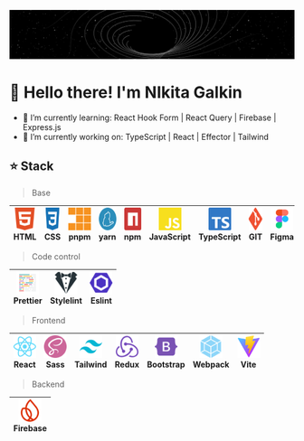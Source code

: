 ![Gif](https://github.com/Afpia/Afpia/blob/main/space.gif)


# 👋 Hello there! I'm NIkita Galkin
- 🌱 I’m currently learning: React Hook Form | React Query | Firebase | Express.js
- 🔭 I’m currently working on: TypeScript | React | Effector | Tailwind 

## ⭐ Stack 
> Base

| <img src="./image/html5-color.svg" width="40px" height="40px"><br><span>HTML</span> | <img src="./image/css3-color.svg" width="40px" height="40px"><br><span>CSS</span> | <img src="./image/pnpm-color.svg" width="40px" height="40px"><br><span>pnpm</span> | <img src="./image/yarn-color.svg" width="40px" height="40px"><br><span>yarn</span> | <img src="./image/npm-color.svg" width="40px" height="40px"><br><span>npm</span> | <img src="./image/javascript-color.svg" width="40px" height="40px"><br><span>JavaScript</span> | <img src="./image/typescript-color.svg" width="40px" height="40px"><br><span>TypeScript</span> | <img src="./image/git-color.svg" width="40px" height="40px"><br><span>GIT</span> | <img src="./image/figma.svg" width="40px" height="40px"><br><span>Figma</span> |
| --- | --- | --- | --- | --- | --- | --- | --- | --- | 


> Code control

| <img src="./image/prettier-color.svg" width="40px" height="40px"><br><span>Prettier</span> | <img src="./image/stylelint-color.svg" width="40px" height="40px"><br><span>Stylelint</span> | <img src="./image/eslint-color.svg" width="40px" height="40px"><br><span>Eslint</span> |
| --- | --- | --- |

> Frontend

| <img src="./image/react-color.svg" width="40px" height="40px"><br><span>React</span> | <img src="./image/sass-color.svg" width="40px" height="40px"><br><span>Sass</span> | <img src="./image/tailwindcss-color.svg" width="40px" height="40px"><br><span>Tailwind</span> | <img src="./image/redux-color.svg" width="40px" height="40px"><br><span>Redux</span> | <img src="./image/bootstrap-color.svg" width="40px" height="40px"><br><span>Bootstrap</span> | <img src="./image/webpack-color.svg" width="40px" height="40px"><br><span>Webpack</span> | <img src="./image/vite-color.svg" width="40px" height="40px"><br><span>Vite</span> |
| --- | --- | --- | --- | --- | --- | --- |

> Backend

| <img src="./image/firebase-color.svg" width="40px" height="40px"><br><span>Firebase</span> |
| --- |


